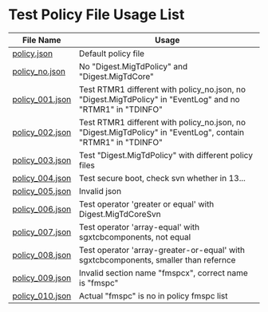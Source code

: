# Test Policy File Usage List
| File Name                            | Usage                                                                                                         |
| ------------------------------------ | ------------------------------------------------------------------------------------------------------------- |
| [policy.json](./policy.json)         | Default policy file                                                                                           |
| [policy_no.json](./policy_no.json)   | No "Digest.MigTdPolicy" and "Digest.MigTdCore"                                                                |
| [policy_001.json](./policy_001.json) | Test RTMR1 different with policy_no.json, no "Digest.MigTdPolicy" in "EventLog" and no "RTMR1" in "TDINFO"    |
| [policy_002.json](./policy_002.json) | Test RTMR1 different with policy_no.json, no "Digest.MigTdPolicy" in "EventLog", contain "RTMR1"  in "TDINFO" |
| [policy_003.json](./policy_003.json) | Test "Digest.MigTdPolicy" with different policy files                                                         |
| [policy_004.json](./policy_004.json) | Test secure boot, check svn whether in 13...                                                                  |
| [policy_005.json](./policy_005.json) | Invalid json                                                                                                  |
| [policy_006.json](./policy_006.json) | Test operator 'greater or equal' with Digest.MigTdCoreSvn                                                     |
| [policy_007.json](./policy_007.json) | Test operator 'array-equal' with sgxtcbcomponents, not equal                                                  |
| [policy_008.json](./policy_008.json) | Test operator 'array-greater-or-equal' with sgxtcbcomponents, smaller than refernce                           |
| [policy_009.json](./policy_009.json) | Invalid section name "fmspcx", correct name is "fmspc"                                                        |
| [policy_010.json](./policy_010.json) | Actual "fmspc" is no in policy fmspc list                                                                     |